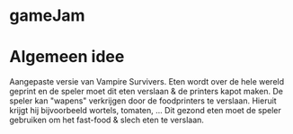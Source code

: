 # gameJam

# Algemeen idee

Aangepaste versie van Vampire Survivers. Eten wordt over de hele wereld geprint en de speler moet dit eten verslaan & de printers kapot maken. De speler kan "wapens" verkrijgen door de foodprinters te verslaan. Hieruit krijgt hij bijvoorbeeld wortels, tomaten, ... Dit gezond eten moet de speler gebruiken om het fast-food & slech eten te verslaan.
